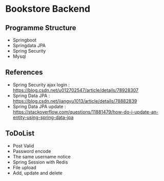 # Bookstore Backend
## Programme Structure
- Springboot
- Springdata JPA
- Spring Security
- Mysql

## 


## References
- Spring Security ajax login : https://blog.csdn.net/u012702547/article/details/78928307
- Spring Data JPA : https://blog.csdn.net/jiangyu1013/article/details/78882839
- Spring Data JPA update : https://stackoverflow.com/questions/11881479/how-do-i-update-an-entity-using-spring-data-jpa

## ToDoList
- Post Valid
- Password encode
- The same username notice
- Spring Session with Redis
- File upload
- Add, update and delete
